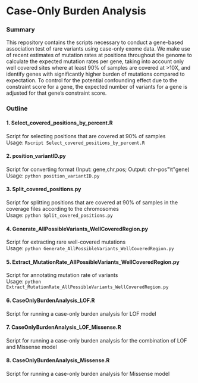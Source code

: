 # Case-Only Burden Analysis

### Summary

This repository contains the scripts necessary to conduct a gene-based association test of rare variants using case-only exome data. We make use of recent estimates of mutation rates at positions throughout the genome to calculate the expected mutation rates per gene, taking into account only well covered sites where at least 90% of samples are covered at >10X, and identify genes with significantly higher burden of mutations compared to expectation. To control for the potential confounding effect due to the constraint score for a gene, the expected number of variants for a gene is adjusted for that gene’s constraint score.

### Outline

#### 1. Select_covered_positions_by_percent.R
Script for selecting positions that are covered at 90% of samples   
Usage: `Rscript Select_covered_positions_by_percent.R`

#### 2. position_variantID.py
Script for converting format (Input: gene,chr,pos; Output: chr-pos"\t"gene)  
Usage: `python position_variantID.py` 

#### 3. Split_covered_positions.py
Script for splitting positions that are covered at 90% of samples in the coverage files according to the chromosomes  
Usage: `python Split_covered_positions.py`

#### 4. Generate_AllPossibleVariants_WellCoveredRegion.py
Script for extracting rare well-covered mutations  
Usage: `python Generate_AllPossibleVariants_WellCoveredRegion.py`

#### 5. Extract_MutationRate_AllPossibleVariants_WellCoveredRegion.py
Script for annotating mutation rate of variants  
Usage: `python Extract_MutationRate_AllPossibleVariants_WellCoveredRegion.py`

#### 6. CaseOnlyBurdenAnalysis_LOF.R 
Script for running a case-only burden analysis for LOF model

#### 7. CaseOnlyBurdenAnalysis_LOF_Missense.R  
Script for running a case-only burden analysis for the combination of LOF and Missense model

#### 8. CaseOnlyBurdenAnalysis_Missense.R  
Script for running a case-only burden analysis for Missense model
